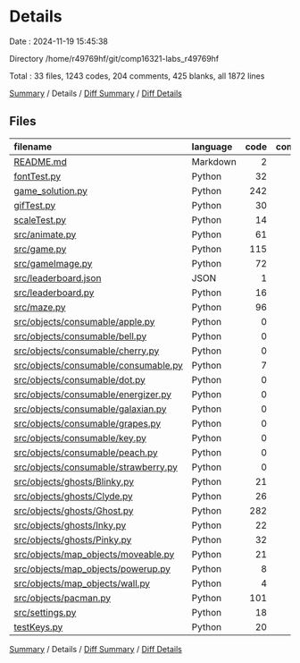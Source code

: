 # Details

Date : 2024-11-19 15:45:38

Directory /home/r49769hf/git/comp16321-labs_r49769hf

Total : 33 files,  1243 codes, 204 comments, 425 blanks, all 1872 lines

[Summary](results.md) / Details / [Diff Summary](diff.md) / [Diff Details](diff-details.md)

## Files
| filename | language | code | comment | blank | total |
| :--- | :--- | ---: | ---: | ---: | ---: |
| [README.md](/README.md) | Markdown | 2 | 0 | 1 | 3 |
| [fontTest.py](/fontTest.py) | Python | 32 | 0 | 9 | 41 |
| [game_solution.py](/game_solution.py) | Python | 242 | 46 | 102 | 390 |
| [gifTest.py](/gifTest.py) | Python | 30 | 0 | 15 | 45 |
| [scaleTest.py](/scaleTest.py) | Python | 14 | 5 | 6 | 25 |
| [src/animate.py](/src/animate.py) | Python | 61 | 6 | 23 | 90 |
| [src/game.py](/src/game.py) | Python | 115 | 60 | 50 | 225 |
| [src/gameImage.py](/src/gameImage.py) | Python | 72 | 4 | 18 | 94 |
| [src/leaderboard.json](/src/leaderboard.json) | JSON | 1 | 0 | 0 | 1 |
| [src/leaderboard.py](/src/leaderboard.py) | Python | 16 | 0 | 7 | 23 |
| [src/maze.py](/src/maze.py) | Python | 96 | 5 | 33 | 134 |
| [src/objects/consumable/apple.py](/src/objects/consumable/apple.py) | Python | 0 | 0 | 1 | 1 |
| [src/objects/consumable/bell.py](/src/objects/consumable/bell.py) | Python | 0 | 0 | 1 | 1 |
| [src/objects/consumable/cherry.py](/src/objects/consumable/cherry.py) | Python | 0 | 0 | 1 | 1 |
| [src/objects/consumable/consumable.py](/src/objects/consumable/consumable.py) | Python | 7 | 0 | 1 | 8 |
| [src/objects/consumable/dot.py](/src/objects/consumable/dot.py) | Python | 0 | 0 | 1 | 1 |
| [src/objects/consumable/energizer.py](/src/objects/consumable/energizer.py) | Python | 0 | 0 | 1 | 1 |
| [src/objects/consumable/galaxian.py](/src/objects/consumable/galaxian.py) | Python | 0 | 0 | 1 | 1 |
| [src/objects/consumable/grapes.py](/src/objects/consumable/grapes.py) | Python | 0 | 0 | 1 | 1 |
| [src/objects/consumable/key.py](/src/objects/consumable/key.py) | Python | 0 | 0 | 1 | 1 |
| [src/objects/consumable/peach.py](/src/objects/consumable/peach.py) | Python | 0 | 0 | 1 | 1 |
| [src/objects/consumable/strawberry.py](/src/objects/consumable/strawberry.py) | Python | 0 | 0 | 1 | 1 |
| [src/objects/ghosts/Blinky.py](/src/objects/ghosts/Blinky.py) | Python | 21 | 1 | 2 | 24 |
| [src/objects/ghosts/Clyde.py](/src/objects/ghosts/Clyde.py) | Python | 26 | 1 | 3 | 30 |
| [src/objects/ghosts/Ghost.py](/src/objects/ghosts/Ghost.py) | Python | 282 | 51 | 84 | 417 |
| [src/objects/ghosts/Inky.py](/src/objects/ghosts/Inky.py) | Python | 22 | 2 | 3 | 27 |
| [src/objects/ghosts/Pinky.py](/src/objects/ghosts/Pinky.py) | Python | 32 | 1 | 4 | 37 |
| [src/objects/map_objects/moveable.py](/src/objects/map_objects/moveable.py) | Python | 21 | 0 | 6 | 27 |
| [src/objects/map_objects/powerup.py](/src/objects/map_objects/powerup.py) | Python | 8 | 1 | 2 | 11 |
| [src/objects/map_objects/wall.py](/src/objects/map_objects/wall.py) | Python | 4 | 0 | 1 | 5 |
| [src/objects/pacman.py](/src/objects/pacman.py) | Python | 101 | 14 | 31 | 146 |
| [src/settings.py](/src/settings.py) | Python | 18 | 7 | 9 | 34 |
| [testKeys.py](/testKeys.py) | Python | 20 | 0 | 5 | 25 |

[Summary](results.md) / Details / [Diff Summary](diff.md) / [Diff Details](diff-details.md)